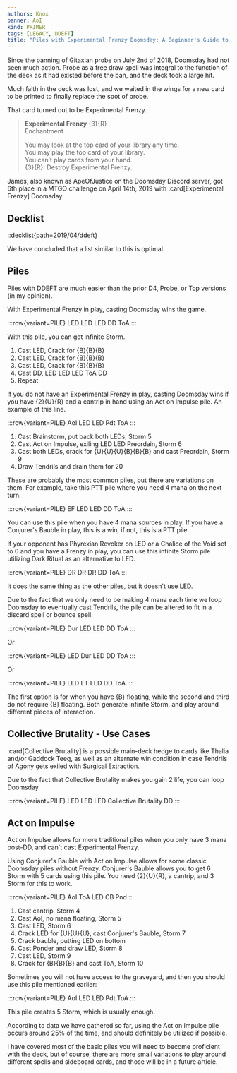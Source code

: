 ```yaml
---
authors: Knox
banner: AoI
kind: PRIMER
tags: [LEGACY, DDEFT]
title: "Piles with Experimental Frenzy Doomsday: A Beginner's Guide to Becoming a Barista"
---
```


Since the banning of Gitaxian probe on July 2nd of 2018, Doomsday had not seen
much action. Probe as a free draw spell was integral to the function of the deck
as it had existed before the ban, and the deck took a large hit.

Much faith in the deck was lost, and we waited in the wings for a new card to be
printed to finally replace the spot of probe.

That card turned out to be Experimental Frenzy.

> **Experimental Frenzy** {3}{R}  
> Enchantment
>
> You may look at the top card of your library any time.  
> You may play the top card of your library.  
> You can’t play cards from your hand.  
> {3}{R}: Destroy Experimental Frenzy.

James, also known as ApeOfJustice on the Doomsday Discord server, got 6th place
in a MTGO challenge on April 14th, 2019 with :card[Experimental Frenzy]
Doomsday.

## Decklist

::decklist{path=2019/04/ddeft}

We have concluded that a list similar to this is optimal.

## Piles

Piles with DDEFT are much easier than the prior D4, Probe, or Top versions (in
my opinion).

With Experimental Frenzy in play, casting Doomsday wins the game.

:::row{variant=PILE}
LED
LED
LED
DD
ToA
:::

With this pile, you can get infinite Storm.

1. Cast LED, Crack for {B}{B}{B}
1. Cast LED, Crack for {B}{B}{B}
1. Cast LED, Crack for {B}{B}{B}
1. Cast DD, LED LED LED ToA DD
1. Repeat

If you do not have an Experimental Frenzy in play, casting Doomsday wins if you
have {2}{U}{R} and a cantrip in hand using an Act on Impulse pile. An example of
this line.

:::row{variant=PILE}
AoI
LED
LED
Pdt
ToA
:::

1. Cast Brainstorm, put back both LEDs, Storm 5
1. Cast Act on Impulse, exiling LED LED Preordain, Storm 6
1. Cast both LEDs, crack for {U}{U}{U}{B}{B}{B} and cast Preordain, Storm 9
1. Draw Tendrils and drain them for 20

These are probably the most common piles, but there are variations on them. For
example, take this PTT pile where you need 4 mana on the next turn.

:::row{variant=PILE}
EF
LED
LED
DD
ToA
:::

You can use this pile when you have 4 mana sources in play. If you have a
Conjurer's Bauble in play, this is a win, if not, this is a PTT pile.

If your opponent has Phyrexian Revoker on LED or a Chalice of the Void set to 0
and you have a Frenzy in play, you can use this infinite Storm pile utilizing
Dark Ritual as an alternative to LED.

:::row{variant=PILE}
DR
DR
DR
DD
ToA
:::

It does the same thing as the other piles, but it doesn't use LED.

Due to the fact that we only need to be making 4 mana each time we loop Doomsday
to eventually cast Tendrils, the pile can be altered to fit in a discard spell
or bounce spell.

:::row{variant=PILE}
Dur
LED
LED
DD
ToA
:::

Or

:::row{variant=PILE}
LED
Dur
LED
DD
ToA
:::

Or

:::row{variant=PILE}
LED
ET
LED
DD
ToA
:::

The first option is for when you have {B} floating, while the second and third
do not require {B} floating. Both generate infinite Storm, and play around
different pieces of interaction.

## Collective Brutality - Use Cases

:card[Collective Brutality] is a possible main-deck hedge to cards like Thalia
and/or Gaddock Teeg, as well as an alternate win condition in case Tendrils of
Agony gets exiled with Surgical Extraction.

Due to the fact that Collective Brutality makes you gain 2 life, you can loop
Doomsday.

:::row{variant=PILE}
LED
LED
LED
Collective Brutality
DD
:::

## Act on Impulse

Act on Impulse allows for more traditional piles when you only have 3 mana
post-DD, and can't cast Experimental Frenzy.

Using Conjurer's Bauble with Act on Impulse allows for some classic Doomsday
piles without Frenzy. Conjurer's Bauble allows you to get 6 Storm with 5 cards
using this pile. You need {2}{U}{R}, a cantrip, and 3 Storm for this to work.

:::row{variant=PILE}
AoI
ToA
LED
CB
Pnd
:::

1. Cast cantrip, Storm 4
1. Cast AoI, no mana floating, Storm 5
1. Cast LED, Storm 6
1. Crack LED for {U}{U}{U}, cast Conjurer's Bauble, Storm 7
1. Crack bauble, putting LED on bottom
1. Cast Ponder and draw LED, Storm 8
1. Cast LED, Storm 9
1. Crack for {B}{B}{B} and cast ToA, Storm 10

Sometimes you will not have access to the graveyard, and then you should use
this pile mentioned earlier:

:::row{variant=PILE}
AoI
LED
LED
Pdt
ToA
:::

This pile creates 5 Storm, which is usually enough.

According to data we have gathered so far, using the Act on Impulse pile occurs
around 25% of the time, and should definitely be utilized if possible.

I have covered most of the basic piles you will need to become proficient with
the deck, but of course, there are more small variations to play around
different spells and sideboard cards, and those will be in a future article.
